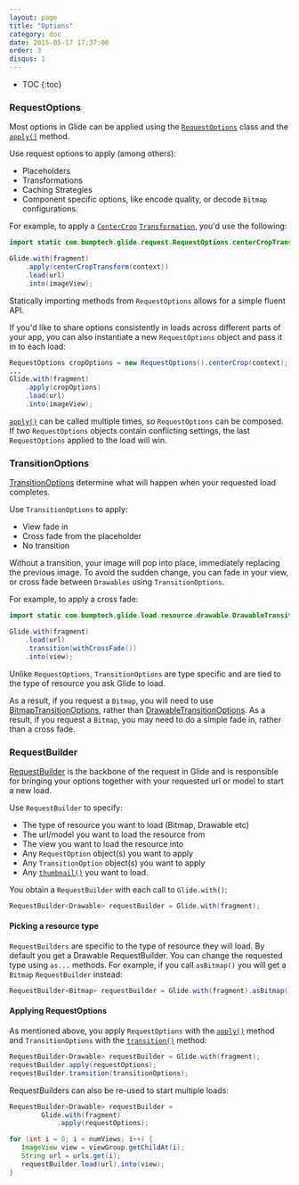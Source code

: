 ```yaml
---
layout: page
title: "Options"
category: doc
date: 2015-05-17 17:37:00
order: 3
disqus: 1
---
```

* TOC
{:toc}

### RequestOptions
Most options in Glide can be applied using the [``RequestOptions``][1] class and the [``apply()``][2] method.

Use request options to apply (among others):

* Placeholders
* Transformations
* Caching Strategies
* Component specific options, like encode quality, or decode ``Bitmap`` configurations.

For example, to apply a [``CenterCrop``][3] [``Transformation``][4], you'd use the following:

```java
import static com.bumptech.glide.request.RequestOptions.centerCropTransform;

Glide.with(fragment)
    .apply(centerCropTransform(context))
    .load(url)
    .into(imageView);
```

Statically importing methods from ``RequestOptions`` allows for a simple fluent API.

If you'd like to share options consistently in loads across different parts of your app, you can also instantiate a new ``RequestOptions`` object and pass it in to each load:

```java
RequestOptions cropOptions = new RequestOptions().centerCrop(context);
...
Glide.with(fragment)
    .apply(cropOptions)
    .load(url)
    .into(imageView);
```

[``apply()``][2] can be called multiple times, so ``RequestOptions`` can be composed. If two ``RequestOptions`` objects contain conflicting settings, the last ``RequestOptions`` applied to the load will win.

### TransitionOptions

[TransitionOptions][5] determine what will happen when your requested load completes.

Use ``TransitionOptions`` to apply:

* View fade in
* Cross fade from the placeholder
* No transition

Without a transition, your image will pop into place, immediately replacing the previous image. To avoid the sudden change, you can fade in your view, or cross fade between ``Drawables`` using ``TransitionOptions``.

For example, to apply a cross fade:

```java
import static com.bumptech.glide.load.resource.drawable.DrawableTransitionOptions.withCrossFade;

Glide.with(fragment)
    .load(url)
    .transition(withCrossFade())
    .into(view);
```

Unlike ``RequestOptions``, ``TransitionOptions`` are type specific and are tied to the type of resource you ask Glide to load.

As a result, if you request a ``Bitmap``, you will need to use [BitmapTransitionOptions][6], rather than [DrawableTransitionOptions][7]. As a result, if you request a ``Bitmap``, you may need to do a simple fade in, rather than a cross fade.

### RequestBuilder

[RequestBuilder][8] is the backbone of the request in Glide and is responsible for bringing your options together with your requested url or model to start a new load.

Use ``RequestBuilder`` to specify:

* The type of resource you want to load (Bitmap, Drawable etc)
* The url/model you want to load the resource from
* The view you want to load the resource into
* Any ``RequestOption`` object(s) you want to apply
* Any ``TransitionOption`` object(s) you want to apply
* Any [``thumbnail()``][9] you want to load.

You obtain a ``RequestBuilder`` with each call to ``Glide.with()``:

```java
RequestBuilder<Drawable> requestBuilder = Glide.with(fragment);
```

#### Picking a resource type

``RequestBuilders`` are specific to the type of resource they will load. By default you get a Drawable RequestBuilder.  You can change the requested type using ``as...`` methods. For example, if you call ``asBitmap()`` you will get a ``Bitmap``
``RequestBuilder`` instead:

```java
RequestBuilder<Bitmap> requestBuilder = Glide.with(fragment).asBitmap();
```

#### Applying RequestOptions

As mentioned above, you apply ``RequestOptions`` with the [``apply()``][2] method and ``TransitionOptions`` with the [``transition()``][10] method:

```java
RequestBuilder<Drawable> requestBuilder = Glide.with(fragment);
requestBuilder.apply(requestOptions);
requestBuilder.transition(transitionOptions);
```

RequestBuilders can also be re-used to start multiple loads:

```java
RequestBuilder<Drawable> requestBuilder =
        Glide.with(fragment)
            .apply(requestOptions);

for (int i = 0; i < numViews; i++) {
   ImageView view = viewGroup.getChildAt(i);
   String url = urls.get(i);
   requestBuilder.load(url).into(view);
}
```


[1]: http://bumptech.github.io/glide/javadocs/400/com/bumptech/glide/request/RequestOptions.html
[2]: http://bumptech.github.io/glide/javadocs/400/com/bumptech/glide/RequestBuilder.html#apply(com.bumptech.glide.request.BaseRequestOptions)
[3]: http://bumptech.github.io/glide/javadocs/400/com/bumptech/glide/load/resource/bitmap/CenterCrop.html
[4]: http://bumptech.github.io/glide/javadocs/400/com/bumptech/glide/load/Transformation.html
[5]: http://bumptech.github.io/glide/javadocs/400/com/bumptech/glide/TransitionOptions.html
[6]: http://bumptech.github.io/glide/javadocs/400/com/bumptech/glide/load/resource/bitmap/BitmapTransitionOptions.html
[7]: http://bumptech.github.io/glide/javadocs/400/com/bumptech/glide/load/resource/drawable/DrawableTransitionOptions.html
[8]: http://bumptech.github.io/glide/javadocs/400/com/bumptech/glide/RequestBuilder.html
[9]: http://bumptech.github.io/glide/javadocs/400/com/bumptech/glide/RequestBuilder.html#thumbnail(com.bumptech.glide.RequestBuilder)
[10]: http://bumptech.github.io/glide/javadocs/400/com/bumptech/glide/RequestBuilder.html#transition(com.bumptech.glide.TransitionOptions)

